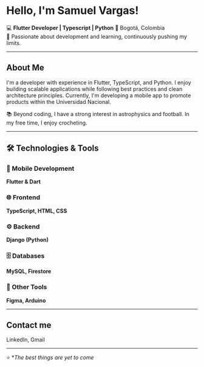 # Hello, I'm Samuel Vargas!

💻 **Flutter Developer | Typescript | Python**
📍 Bogotá, Colombia  
🎯 Passionate about development and learning, continuously pushing my limits.

---

## About Me
I'm a developer with experience in Flutter, TypeScript, and Python. I enjoy building scalable applications while following best practices and clean architecture principles. Currently, I'm developing a mobile app to promote products within the Universidad Nacional.  

📚 Beyond coding, I have a strong interest in astrophysics and football. In my free time, I enjoy crocheting.

---

## 🛠️ Technologies & Tools  
### 📱 Mobile Development  
**Flutter & Dart**  

### 🌐 Frontend  
**TypeScript, HTML, CSS**  

### ⚙️ Backend  
**Django (Python)**  

### 🗄️ Databases  
**MySQL, Firestore**  

### 🔧 Other Tools  
**Figma, Arduino**  

---

## Contact me
LinkedIn, Gmail

---
⭐ **The best things are yet to come*
